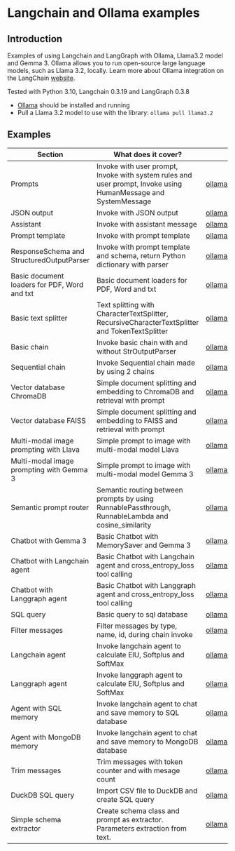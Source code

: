 # Langchain and Ollama examples

## Introduction

Examples of using Langchain and LangGraph with Ollama, Llama3.2 model and Gemma 3.
Ollama allows you to run open-source large language models, such as Llama 3.2, locally.
Learn more about Ollama integration on the LangChain [website](https://python.langchain.com/docs/integrations/chat/ollama/).

Tested with Python 3.10, Langchain 0.3.19 and LangGraph 0.3.8

* [Ollama](https://ollama.com/download) should be installed and running
* Pull a Llama 3.2 model to use with the library: `ollama pull llama3.2`





## Examples
| **Section**                                  | **What does it cover?**                                                                                        | **Code**                                                                           |
|----------------------------------------------|----------------------------------------------------------------------------------------------------------------|------------------------------------------------------------------------------------|
| Prompts                                      | Invoke with user prompt, Invoke with system rules and user prompt, Invoke using HumanMessage and SystemMessage | [ollama_prompts.py](ollama_prompts.py)                                             |
| JSON output                                  | Invoke with JSON output                                                                                        | [ollama_json.py](ollama_json.py)                                                   |
| Assistant                                    | Invoke with assistant message                                                                                  | [ollama_assistant.py](ollama_assistant.py)                                         |
| Prompt template                              | Invoke with prompt template                                                                                    | [ollama_prompt_template.py](ollama_prompt_template.py)                             |
| ResponseSchema and StructuredOutputParser    | Invoke with prompt template and schema, return Python dictionary with parser                                   | [ollama_output_parser.py](ollama_output_parser.py)                                 |
| Basic document loaders for PDF, Word and txt | Basic document loaders for PDF, Word and txt                                                                   | [ollama_document_loader_basic.py](ollama_document_loader_basic.py)                 |
| Basic text splitter                          | Text splitting with CharacterTextSplitter, RecursiveCharacterTextSplitter and TokenTextSplitter                | [ollama_text_splitter_basic.py](ollama_text_splitter_basic.py)                     |
| Basic chain                                  | Invoke basic chain with and without StrOutputParser                                                            | [ollama_chain_basic.py](ollama_chain_basic.py)                                     |
| Sequential chain                             | Invoke Sequential chain made by using 2 chains                                                                 | [ollama_basic_sequential_chain.py](ollama_basic_sequential_chain.py)               |
| Vector database ChromaDB                     | Simple document splitting and embedding to ChromaDB and retrieval with prompt                                  | [ollama_chromadb_basic.py](ollama_chromadb_basic.py)                               |
| Vector database FAISS                        | Simple document splitting and embedding to FAISS and retrieval with prompt                                     | [ollama_faiss_basic.py](ollama_faiss_basic.py)                                     |
| Multi-modal image prompting with Llava       | Simple prompt to image with multi-modal model Llava                                                            | [ollama_vision_llava_basic.py](ollama_vision_llava_basic.py)                       |
| Multi-modal image prompting with Gemma 3     | Simple prompt to image with multi-modal model Gemma 3                                                          | [ollama_vision_gemma3_basic.py](ollama_vision_gemma3_basic.py)                     |
| Semantic prompt router                       | Semantic routing between prompts by using RunnablePassthrough, RunnableLambda and cosine_similarity            | [ollama_semantic_prompt_router.py](ollama_semantic_prompt_router.py)               |
| Chatbot with Gemma 3                         | Basic Chatbot with MemorySaver and Gemma 3                                                                     | [ollama_chatbot_basic.py](ollama_chatbot_basic.py)                                 |
| Chatbot with Langchain agent                 | Basic Chatbot with Langchain agent and cross_entropy_loss tool calling                                         | [ollama_chatbot_agent_langchain.py](ollama_chatbot_agent_langchain.py)             |
| Chatbot with Langgraph agent                 | Basic Chatbot with Langgraph agent and cross_entropy_loss tool calling                                         | [ollama_chatbot_agent_langgraph.py](ollama_chatbot_agent_langgraph.py)             |
| SQL query                                    | Basic query to sql database                                                                                    | [ollama_sql_basic.py](ollama_sql_basic.py)                                         |
| Filter messages                              | Filter messages by type, name, id, during chain invoke                                                         | [ollama_filter_messages.py](ollama_filter_messages.py)                             |
| Langchain agent                              | Invoke langchain agent to calculate ElU, Softplus and SoftMax                                                  | [ollama_agent_langchain.py](ollama_agent_langchain.py)                             |
| Langgraph agent                              | Invoke langgraph agent to calculate ElU, Softplus and SoftMax                                                  | [ollama_agent_langgraph.py](ollama_agent_langgraph.py)                             |
| Agent with SQL memory                        | Invoke langchain agent to chat and save memory to SQL database                                                 | [ollama_agent_sql_message_history.py](ollama_agent_sql_message_history.py)         |
| Agent with MongoDB memory                    | Invoke langchain agent to chat and save memory to MongoDB database                                             | [ollama_agent_mongodb_message_history.py](ollama_agent_mongodb_message_history.py) |
| Trim messages                                | Trim messages with token counter and with mesage count                                                         | [ollama_trim_messages.py](ollama_trim_messages.py)                                 |
| DuckDB SQL query                             | Import CSV file to DuckDB and create SQL query                                                                 | [ollama_duckdb.py](ollama_duckdb.py)                                               |
| Simple schema extractor                      | Create schema class and prompt as extractor. Parameters extraction from text.                                  | [ollama_schema_extractor.py](ollama_schema_extractor.py)                                                                               |